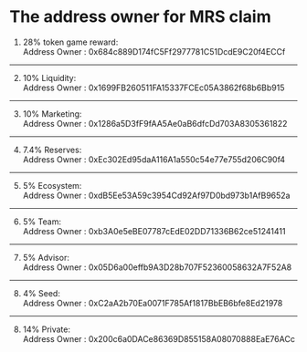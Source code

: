 # The address owner for MRS claim

1.    28% token game reward:  
Address Owner : 0x684c889D174fC5Ff2977781C51DcdE9C20f4ECCf   
------------------------- 
2.    10% Liquidity:  
Address Owner : 0x1699FB260511FA15337FCEc05A3862f68b6Bb915  
-------------------------- 
3.    10% Marketing:  
Address Owner : 0x1286a5D3fF9fAA5Ae0aB6dfcDd703A8305361822    
--------------------------------- 
4.    7.4% Reserves:  
Address Owner : 0xEc302Ed95daA116A1a550c54e77e755d206C90f4  
--------------------------------- 
5.    5% Ecosystem:  
Address Owner : 0xdB5Ee53A59c3954Cd92Af97D0bd973b1AfB9652a 
--------------------------------- 
6.    5% Team:  
Address Owner : 0xb3A0e5eBE07787cEdE02DD71336B62ce51241411  
--------------------------------- 
7.    5% Advisor:  
Address Owner : 0x05D6a00effb9A3D28b707F52360058632A7F52A8 
--------------------------------- 
8.    4% Seed:  
Address Owner : 0xC2aA2b70Ea0071F785Af1817BbEB6bfe8Ed21978  
--------------------------------- 
8.    14% Private:  
Address Owner : 0x200c6a0DACe86369D855158A08070888EaE76ACc  
